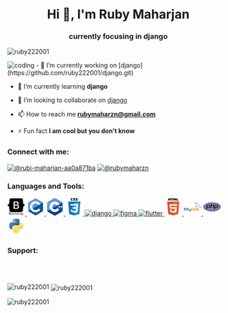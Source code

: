 <h1 align="center">Hi 👋, I'm Ruby Maharjan</h1>
<h3 align="center">currently focusing in django</h3>

<p align="left"> <img src="https://komarev.com/ghpvc/?username=ruby222001&label=Profile%20views&color=0e75b6&style=flat" alt="ruby222001" /> </p>
<img src="https://i.gifer.com/3Ayb.gif" alt="coding"/>
- 🔭 I’m currently working on [django](https://github.com/ruby222001/django.git)

- 🌱 I’m currently learning **django**

- 👯 I’m looking to collaborate on [django](https://github.com/ruby222001/django.git)


- 📫 How to reach me **rubymaharzn@gmail.com**

- ⚡ Fun fact **I am cool but you don't know**

<h3 align="left">Connect with me:</h3>
<p align="left">

<a href="https://linkedin.com/in/@rubi-maharjan-aa0a871ba" target="blank"><img align="center" src="https://raw.githubusercontent.com/rahuldkjain/github-profile-readme-generator/master/src/images/icons/Social/linked-in-alt.svg" alt="@rubi-maharjan-aa0a871ba" height="30" width="40" /></a>
<a href="https://instagram.com/@rubymaharzn" target="blank"><img align="center" src="https://raw.githubusercontent.com/rahuldkjain/github-profile-readme-generator/master/src/images/icons/Social/instagram.svg" alt="@rubymaharzn" height="30" width="40" /></a>

</p>

<h3 align="left">Languages and Tools:</h3>
<p align="left"> <a href="https://getbootstrap.com" target="_blank" rel="noreferrer"> <img src="https://raw.githubusercontent.com/devicons/devicon/master/icons/bootstrap/bootstrap-plain-wordmark.svg" alt="bootstrap" width="40" height="40"/> </a> <a href="https://www.cprogramming.com/" target="_blank" rel="noreferrer"> <img src="https://raw.githubusercontent.com/devicons/devicon/master/icons/c/c-original.svg" alt="c" width="40" height="40"/> </a> <a href="https://www.w3schools.com/cpp/" target="_blank" rel="noreferrer"> <img src="https://raw.githubusercontent.com/devicons/devicon/master/icons/cplusplus/cplusplus-original.svg" alt="cplusplus" width="40" height="40"/> </a> <a href="https://www.w3schools.com/css/" target="_blank" rel="noreferrer"> <img src="https://raw.githubusercontent.com/devicons/devicon/master/icons/css3/css3-original-wordmark.svg" alt="css3" width="40" height="40"/> </a> <a href="https://www.djangoproject.com/" target="_blank" rel="noreferrer"> <img src="https://cdn.worldvectorlogo.com/logos/django.svg" alt="django" width="40" height="40"/> </a> <a href="https://www.figma.com/" target="_blank" rel="noreferrer"> <img src="https://www.vectorlogo.zone/logos/figma/figma-icon.svg" alt="figma" width="40" height="40"/> </a> <a href="https://flutter.dev" target="_blank" rel="noreferrer"> <img src="https://www.vectorlogo.zone/logos/flutterio/flutterio-icon.svg" alt="flutter" width="40" height="40"/> </a> <a href="https://www.w3.org/html/" target="_blank" rel="noreferrer"> <img src="https://raw.githubusercontent.com/devicons/devicon/master/icons/html5/html5-original-wordmark.svg" alt="html5" width="40" height="40"/> </a> <a href="https://www.mysql.com/" target="_blank" rel="noreferrer"> <img src="https://raw.githubusercontent.com/devicons/devicon/master/icons/mysql/mysql-original-wordmark.svg" alt="mysql" width="40" height="40"/> </a> <a href="https://www.php.net" target="_blank" rel="noreferrer"> <img src="https://raw.githubusercontent.com/devicons/devicon/master/icons/php/php-original.svg" alt="php" width="40" height="40"/> </a> <a href="https://www.python.org" target="_blank" rel="noreferrer"> <img src="https://raw.githubusercontent.com/devicons/devicon/master/icons/python/python-original.svg" alt="python" width="40" height="40"/> </a> </p>

<h3 align="left">Support:</h3>
<br><br>

<p><img align="left" src="https://github-readme-stats.vercel.app/api/top-langs?username=ruby222001&show_icons=true&locale=en&layout=compact" alt="ruby222001" /></p>

<p>&nbsp;<img align="center" src="https://github-readme-stats.vercel.app/api?username=ruby222001&show_icons=true&locale=en" alt="ruby222001" /></p>

<p><img align="center" src="https://github-readme-streak-stats.herokuapp.com/?user=ruby222001&" alt="ruby222001" /></p>

